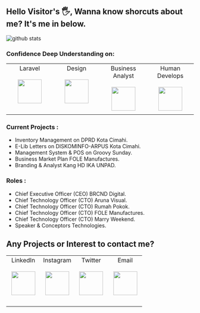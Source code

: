 ## Hello Visitor's 🖐, Wanna know shorcuts about me? It's me in below.

![github stats](https://github-readme-stats.vercel.app/api?username=farridkun&show_icons=true)

### Confidence Deep Understanding on:  
<table>
  <tbody>
    <tr valign="top">
      <td width="25%" align="center" style="padding-bottom: 30px">
        <span>Laravel</span><br><br> 
        <img height="64px" src="#">
      </td>
      <td width="25%" align="center">
        <span>Design</span><br><br> 
        <img height="64px" src="#">
      </td>
      <td width="25%" align="center">
        <span>Business Analyst</span><br><br> 
        <img height="64px" src="#">
      </td>
      <td width="25%" align="center">
        <span>Human Develops</span><br><br> 
        <img height="64px" src="#">
      </td>
    </tr>
  </tbody>
</table>


### Current Projects : 
- Inventory Management on DPRD Kota Cimahi.
- E-Lib Letters on DISKOMINFO-ARPUS Kota Cimahi.
- Management System & POS on Groovy Sunday.  
- Business Market Plan FOLE Manufactures.  
- Branding & Analyst Kang HD IKA UNPAD.  

### Roles :
- Chief Executive Officer (CEO) BRCND Digital.
- Chief Technology Officer (CTO) Aruna Visual.
- Chief Technology Officer (CTO) Rumah Pokok.
- Chief Technology Officer (CTO) FOLE Manufactures.
- Chief Technology Officer (CTO) Marry Weekend.
- Speaker & Conceptors Technologies.

## Any Projects or Interest to contact me?
<table>
  <tbody>
    <tr valign="top">
      <td width="25%" align="center" style="padding-bottom: 30px">
        <span>LinkedIn</span><br><br> 
        <img height="64px" src="#">
      </td>
      <td width="25%" align="center">
        <span>Instagram</span><br><br> 
        <img height="64px" src="#">
      </td>
      <td width="25%" align="center">
        <span>Twitter</span><br><br> 
        <img height="64px" src="#">
      </td>
      <td width="25%" align="center">
        <span>Email</span><br><br> 
        <img height="64px" src="#">
      </td>
    </tr>
  </tbody>
</table>

